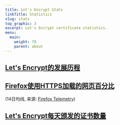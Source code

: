 ```yaml
---
title: Let's Encrypt Stats
linkTitle: Statistics
slug: stats
top_graphic: 3
excerpt: Let's Encrypt certificate statistics.
menu:
  main:
    weight: 70
    parent: about
---
```


<div class="figure">
  <h2><a name="growth" href="#growth"
    >Let's Encrypt的发展历程</a></h2>
  <div id="activeUsage" title="Let's Encrypt Growth" class="statsgraph"></div>
</div>

<div class="figure">
  <h2><a name="percent-pageloads" href="#percent-pageloads"
    >Firefox使用HTTPS加载的网页百分比</a></h2>
  <p>(14日均线, 来源: <a href="https://docs.telemetry.mozilla.org/datasets/other/ssl/reference.html">Firefox Telemetry</a>)</p>
  <div id="pageloadPercent" title="Percentage of Web Pages Loaded by Firefox Using HTTPS" class="statsgraph"></div>
</div>

<div class="figure">
  <h2><a name="daily-issuance" href="#daily-issuance"
    >Let's Encrypt每天颁发的证书数量</a></h2>
  <div id="issuancePerDay" title="Let's Encrypt Certificates Issued Per Day" class="statsgraph"></div>
</div>

<script src="/js/stats.js" async></script>
<script src="/js/plotly-min.js" async></script>
